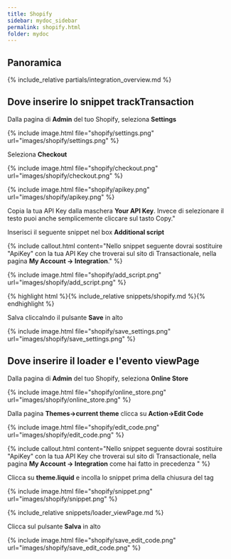 ```yaml
---
title: Shopify
sidebar: mydoc_sidebar
permalink: shopify.html
folder: mydoc
---
```



## Panoramica
{% include_relative partials/integration_overview.md %}

## Dove inserire lo snippet trackTransaction

Dalla pagina di **Admin** del tuo Shopify, seleziona **Settings**

{% include image.html file="shopify/settings.png" url="images/shopify/settings.png" %}

Seleziona **Checkout**

{% include image.html file="shopify/checkout.png" url="images/shopify/checkout.png" %}

{% include image.html file="shopify/apikey.png" url="images/shopify/apikey.png" %}

Copia la tua API Key dalla maschera **Your API Key**. Invece di selezionare il testo puoi anche semplicemente cliccare sul tasto Copy."

Inserisci il seguente snippet nel box **Additional script**

{% include callout.html content="Nello snippet seguente dovrai sostituire \"ApiKey\" con la tua API Key che troverai sul sito di Transactionale, nella pagina **My Account -> Integration**." %}

{% include image.html file="shopify/add_script.png" url="images/shopify/add_script.png" %}

{% highlight html %}{% include_relative snippets/shopify.md %}{% endhighlight %}

Salva cliccalndo il pulsante **Save** in alto

{% include image.html file="shopify/save_settings.png" url="images/shopify/save_settings.png" %}

##  Dove inserire il loader e l'evento viewPage

Dalla pagina di **Admin** del tuo Shopify, seleziona **Online Store**

{% include image.html file="shopify/online_store.png" url="images/shopify/online_store.png" %}

Dalla pagina **Themes->current theme** clicca su **Action->Edit Code**

{% include image.html file="shopify/edit_code.png" url="images/shopify/edit_code.png" %}

{% include callout.html content="Nello snippet seguente dovrai sostituire \"ApiKey\" con la tua API Key che troverai sul sito di Transactionale, nella pagina **My Account -> Integration** come hai fatto in precedenza " %}

Clicca su **theme.liquid** e incolla lo snippet prima della chiusura del tag **<head>**

{% include image.html file="shopify/snippet.png" url="images/shopify/snippet.png" %}

{% include_relative snippets/loader_viewPage.md %}

Clicca sul pulsante **Salva** in alto 

{% include image.html file="shopify/save_edit_code.png" url="images/shopify/save_edit_code.png" %}
